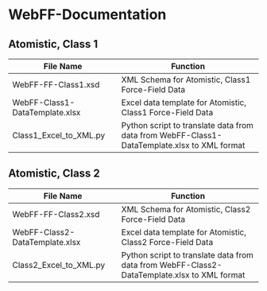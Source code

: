 # WebFF-Documentation

## Atomistic, Class 1

File Name | Function
--------- | --------
WebFF-FF-Class1.xsd | XML Schema for Atomistic, Class1 Force-Field Data
WebFF-Class1-DataTemplate.xlsx | Excel data template for Atomistic, Class1 Force-Field Data
Class1_Excel_to_XML.py | Python script to translate data from data from WebFF-Class1-DataTemplate.xlsx to XML format

## Atomistic, Class 2

File Name | Function
--------- | --------
WebFF-FF-Class2.xsd | XML Schema for Atomistic, Class2 Force-Field Data
WebFF-Class2-DataTemplate.xlsx | Excel data template for Atomistic, Class2 Force-Field Data
Class2_Excel_to_XML.py | Python script to translate data from data from WebFF-Class2-DataTemplate.xlsx to XML format


